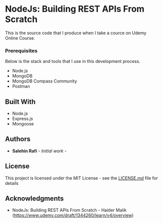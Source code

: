 # NodeJs: Building REST APIs From Scratch

This is the source code that I produce when I take a cource on Udemy Online Course.

### Prerequisites

Below is the stack and tools that I use in this development process.
* Node.js
* MongoDB
* MongoDB Compass Community
* Postman

## Built With

* Node.js
* Express.js
* Mongoose

## Authors

* **Salehin Rafi** - *Initial work* -

## License

This project is licensed under the MIT License - see the [LICENSE.md](LICENSE.md) file for details

## Acknowledgments

* NodeJs: Building REST APIs From Scratch - Haider Malik (https://www.udemy.com/draft/1344260/learn/v4/overview)

